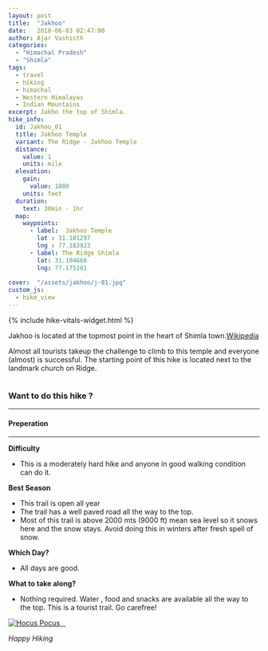 ```yaml
---
layout: post
title:  "Jakhoo"
date:   2018-06-03 02:47:00
author: Ajar Vashisth
categories: 
  - "Himachal Pradesh"
  - "Shimla"
tags:	
  - travel 
  - hiking 
  - himachal 
  - Western Himalayas
  - Indian Mountains
excerpt: Jakho the top of Shimla.
hike_info:
  id: Jakhoo_01
  title: Jakhoo Temple
  variant: The Ridge - Jakhoo Temple
  distance:
    value: 1
    units: mile
  elevation:
    gain:
      value: 1800
    units: feet
  duration:
    text: 30min - 1hr
  map:
    waypoints:
      - label:  Jakhoo Temple
        lat : 31.101297
        lng : 77.183923
      - label: The Ridge Shimla
        lat: 31.104668
        lng: 77.175261 
      
cover:  "/assets/jakhoo/j-01.jpg"
custom_js: 
  - hike_view
---
```

{% include hike-vitals-widget.html  %}

Jakhoo is located at the topmost point in the heart of Shimla town.[Wikipedia](https://en.wikipedia.org/wiki/Jakhoo)

Almost all tourists takeup the challenge to climb to this temple and everyone (almost) is successful. The starting point of this hike is located next to the landmark church on Ridge. 
 
<a href="{{ site.baseurl }}/assets/jakhoo/j-02.jpg" data-lightbox="trail" data-title="The Climb is steep">
  <img src="{{ site.baseurl }}/assets/jakhoo/j-02.jpg" title="">
</a>


### Want to do this hike ?
---


#### Preperation
---
**Difficulty**
* This is a moderately hard hike and anyone in good walking condition can do it.

**Best Season**
* This trail is open all year
* The trail has a well paved road all the way to the top.
* Most of this trail is above 2000 mts (9000 ft) mean sea level so it snows here and the snow stays. Avoid doing this in winters after fresh spell of snow.

**Which Day?**
* All days are good.

**What to take along?**
* Nothing required. Water , food and snacks are available all the way to the top. This is a tourist trail. Go carefree!

<a href="{{ site.baseurl }}/assets/jakhoo/j-03.jpg" data-lightbox="trail" data-title="Hocus Pocus">
  <img src="{{ site.baseurl }}/assets/jakhoo/j-03.jpg" title="Hocus Pocus">
</a>


<a href="{{ site.baseurl }}/assets/jakhoo/j-03.jpg" data-lightbox="trail" data-title="Hocus Pocus">
  <img src="{{ site.baseurl }}/assets/jakhoo/j-03.jpg" title="">
</a>


<a href="{{ site.baseurl }}/assets/jakhoo/j-04.jpg" data-lightbox="trail" data-title="">
  <img src="{{ site.baseurl }}/assets/jakhoo/j-04.jpg" title="">
</a>


<a href="{{ site.baseurl }}/assets/jakhoo/j-05.jpg" data-lightbox="trail" data-title="">
  <img src="{{ site.baseurl }}/assets/jakhoo/j-05.jpg" title="">
</a>


_Happy Hiking_ 





